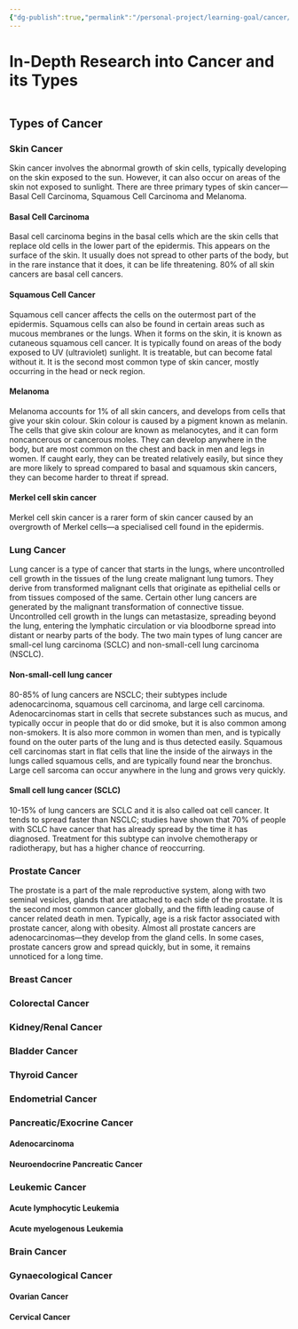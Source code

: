 ```yaml
---
{"dg-publish":true,"permalink":"/personal-project/learning-goal/cancer/","dgHomeLink":true,"dgPassFrontmatter":true}
---
```


# In-Depth Research into Cancer and its Types
```toc

```

## Types of Cancer

### Skin Cancer
Skin cancer involves the abnormal growth of skin cells, typically developing on the skin exposed to the sun. However, it can also occur on areas of the skin not exposed to sunlight. There are three primary types of skin cancer—Basal Cell Carcinoma, Squamous Cell Carcinoma and Melanoma.  
#### Basal Cell Carcinoma
Basal cell carcinoma begins in the basal cells which are the skin cells that replace old cells in the lower part of the epidermis. This appears on the surface of the skin. It usually does not spread to other parts of the body, but in the rare instance that it does, it can be life threatening. 80% of all skin cancers are basal cell cancers.
#### Squamous Cell Cancer
Squamous cell cancer affects the cells on the outermost part of the epidermis. Squamous cells can also be found in certain areas such as mucous membranes or the lungs. When it forms on the skin, it is known as cutaneous squamous cell cancer. It is typically found on areas of the body exposed to UV (ultraviolet) sunlight. It is treatable, but can become fatal without it. It is the second most common type of skin cancer, mostly occurring in the head or neck region.
#### Melanoma
Melanoma accounts for 1% of all skin cancers, and develops from cells that give your skin colour. Skin colour is caused by a pigment known as melanin. The cells that give skin colour are known as melanocytes, and it can form noncancerous or cancerous moles. They can develop anywhere in the body, but are most common on the chest and back in men and legs in women. If caught early, they can be treated relatively easily, but since they are more likely to spread compared to basal and squamous skin cancers, they can become harder to threat if spread.
#### Merkel cell skin cancer
Merkel cell skin cancer is a rarer form of skin cancer caused by an overgrowth of Merkel cells—a specialised cell found in the epidermis. 
### Lung Cancer
Lung cancer is a type of cancer that starts in the lungs, where uncontrolled cell growth in the tissues of the lung create malignant lung tumors. They derive from transformed malignant cells that originate as epithelial cells or from tissues composed of the same. Certain other lung cancers are generated by the malignant transformation of connective tissue. Uncontrolled cell growth in the lungs can metastasize, spreading beyond the lung, entering the lymphatic circulation or via bloodborne spread into distant or nearby parts of the body. The two main types of lung cancer are small-cel lung carcinoma (SCLC) and non-small-cell lung carcinoma (NSCLC).
#### Non-small-cell lung cancer 
80-85% of lung cancers are NSCLC; their subtypes include  adenocarcinoma, squamous cell carcinoma, and large cell carcinoma. Adenocarcinomas  start in cells that secrete substances such as mucus, and typically occur in people that do or did smoke, but it is also common among non-smokers. It is also more common in women than men, and is typically found on the outer parts of the lung and is thus detected easily. Squamous cell carcinomas start in flat cells that line the inside of the airways in the lungs called squamous cells, and are typically found near the bronchus. Large cell sarcoma can occur anywhere in the lung and grows very quickly.
#### Small cell lung cancer (SCLC)
10-15% of lung cancers are SCLC and it is also called oat cell cancer. It tends to spread faster than NSCLC; studies have shown that 70% of people with SCLC have cancer that has already spread by the time it has diagnosed. Treatment for this subtype can involve chemotherapy or radiotherapy, but has a higher chance of reoccurring. 

### Prostate Cancer
The prostate is a part of the male reproductive system, along with two seminal vesicles, glands that are attached to each side of the prostate. It is the second most common cancer globally, and the fifth leading cause of cancer related death in men. Typically, age is a risk factor associated with prostate cancer, along with obesity. Almost all prostate cancers are adenocarcinomas—they develop from the gland cells. In some cases, prostate cancers grow and spread quickly, but in some, it remains unnoticed for a long time.
### Breast Cancer

### Colorectal Cancer


### Kidney/Renal Cancer

### Bladder Cancer


### Thyroid Cancer

### Endometrial Cancer

### Pancreatic/Exocrine Cancer

#### Adenocarcinoma
#### Neuroendocrine Pancreatic Cancer


### Leukemic Cancer
#### Acute lymphocytic Leukemia

#### Acute myelogenous Leukemia


### Brain Cancer


### Gynaecological Cancer

#### Ovarian Cancer
#### Cervical Cancer







